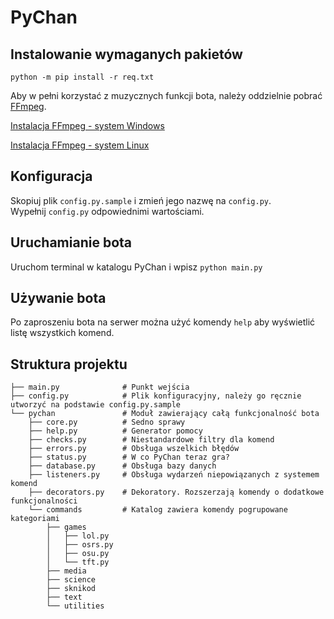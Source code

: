# PyChan
 
## Instalowanie wymaganych pakietów  
```python -m pip install -r req.txt```

Aby w pełni korzystać z muzycznych funkcji bota, należy oddzielnie pobrać [FFmpeg](https://ffmpeg.org/).

[Instalacja FFmpeg - system Windows](https://phoenixnap.com/kb/ffmpeg-windows)

[Instalacja FFmpeg - system Linux](https://phoenixnap.com/kb/install-ffmpeg-ubuntu)

## Konfiguracja
Skopiuj plik `config.py.sample` i zmień jego nazwę na `config.py`.  
Wypełnij `config.py` odpowiednimi wartościami.

## Uruchamianie bota
Uruchom terminal w katalogu PyChan i wpisz `python main.py`

## Używanie bota
Po zaproszeniu bota na serwer można użyć komendy `help` aby wyświetlić listę wszystkich komend.

## Struktura projektu
```text
├── main.py              # Punkt wejścia
├── config.py            # Plik konfiguracyjny, należy go ręcznie utworzyć na podstawie config.py.sample
└── pychan               # Moduł zawierający całą funkcjonalność bota
    ├── core.py          # Sedno sprawy
    ├── help.py          # Generator pomocy
    ├── checks.py        # Niestandardowe filtry dla komend
    ├── errors.py        # Obsługa wszelkich błędów
    ├── status.py        # W co PyChan teraz gra?
    ├── database.py      # Obsługa bazy danych
    ├── listeners.py     # Obsługa wydarzeń niepowiązanych z systemem komend
    ├── decorators.py    # Dekoratory. Rozszerzają komendy o dodatkowe funkcjonalności
    └── commands         # Katalog zawiera komendy pogrupowane kategoriami
        ├── games        
        │   ├── lol.py
        │   ├── osrs.py
        │   ├── osu.py
        │   └── tft.py
        ├── media
        ├── science
        ├── sknikod
        ├── text
        └── utilities
```
